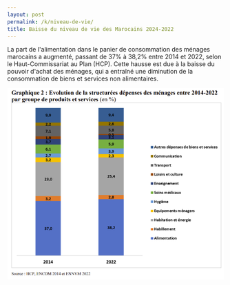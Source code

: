 ```yaml
---
layout: post
permalink: /k/niveau-de-vie/
title: Baisse du niveau de vie des Marocains 2024-2022
---
```



La part de l'alimentation dans le panier de consommation des ménages marocains a augmenté, passant de 37% à 38,2% entre 2014 et 2022, selon le Haut-Commissariat au Plan (HCP). Cette hausse est due à la baisse du pouvoir d'achat des ménages, qui a entraîné une diminution de la consommation de biens et services non alimentaires.

![Evolution de la consommation des ménages marocains](files/breakdown-evolution-conso.png)
